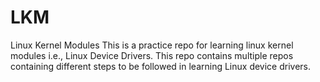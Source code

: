 # LKM
Linux Kernel Modules
This is a practice repo for learning linux kernel modules i.e., Linux Device Drivers.
This repo contains multiple repos containing different steps to be followed in learning 
Linux device drivers. 

